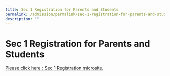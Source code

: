 ```yaml
---
title: Sec 1 Registration for Parents and Students
permalink: /admission/permalink/sec-1-registration-for-parents-and-students/
description: ""
---
```

# Sec 1 Registration for Parents and Students
[Please click here : Sec 1 Registration microsite.](https://sites.google.com/moe.edu.sg/cchys12023)
